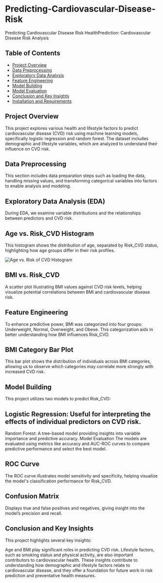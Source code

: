 # Predicting-Cardiovascular-Disease-Risk
Predicting Cardiovascular Disease Risk
HealthPrediction: Cardiovascular Disease Risk Analysis
<!-- Replace with a banner image link if available -->

## Table of Contents
- [ Project Overview](#overview)
- [Data Preprocessing](#data-preprocessing)
- [Exploratory Data Analysis](#exploratory-data-analysis)
- [Feature Engineering](#feature-engineering)
- [Model Building](#model-building)
- [Model Evaluation](#model-evaluation)
- [Conclusion and Key Insights](#conclusion-and-key-insights)
- [Installation and Requirements](#installation-and-requirements)


## Project Overview
This project explores various health and lifestyle factors to predict cardiovascular disease (CVD) risk using machine learning models, specifically logistic regression and random forest. The dataset includes demographic and lifestyle variables, which are analyzed to understand their influence on CVD risk.

## Data Preprocessing
This section includes data preparation steps such as loading the data, handling missing values, and transforming categorical variables into factors to enable analysis and modeling.

## Exploratory Data Analysis (EDA)
During EDA, we examine variable distributions and the relationships between predictors and CVD risk.

## Age vs. Risk_CVD Histogram
This histogram shows the distribution of age, separated by Risk_CVD status, highlighting how age groups differ in their risk profiles.

![Age vs. Risk of CVD Histogram](age_risk_histogram.png)

## BMI vs. Risk_CVD
A scatter plot illustrating BMI values against CVD risk levels, helping visualize potential correlations between BMI and cardiovascular disease risk.

<!-- Replace with actual link to image -->

## Feature Engineering
To enhance predictive power, BMI was categorized into four groups: Underweight, Normal, Overweight, and Obese. This categorization aids in better understanding how BMI influences Risk_CVD.

## BMI Category Bar Plot
This bar plot shows the distribution of individuals across BMI categories, allowing us to observe which categories may correlate more strongly with increased CVD risk.

<!-- Replace with actual link to image -->

## Model Building
This project utilizes two models to predict Risk_CVD:

## Logistic Regression: Useful for interpreting the effects of individual predictors on CVD risk.
Random Forest: A tree-based model providing insights into variable importance and predictive accuracy.
Model Evaluation
The models are evaluated using metrics like accuracy and AUC-ROC curves to compare predictive performance and select the best model.

## ROC Curve
The ROC curve illustrates model sensitivity and specificity, helping visualize the model's classification performance for Risk_CVD.

<!-- Replace with actual link to ROC image -->

## Confusion Matrix
Displays true and false positives and negatives, giving insight into the model’s precision and recall.

<!-- Replace with actual link to confusion matrix image -->

## Conclusion and Key Insights
This project highlights several key insights:

Age and BMI play significant roles in predicting CVD risk.
Lifestyle factors, such as smoking status and physical activity, are also important contributors to cardiovascular health.
These insights contribute to understanding how demographic and lifestyle factors relate to cardiovascular disease, and they offer a foundation for future work in risk prediction and preventative health measures.
